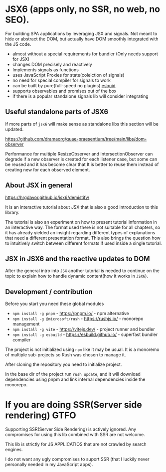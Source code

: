 # JSX6  (apps only, no SSR, no web, no SEO).

For building SPA applications by leveraging JSX and signals. Not meant to hide or abstract the DOM, but actually have DOM smoothly integrated with the JS code.

- almost without a special requirements for bundler (Only needs support for JSX) 
- changes DOM precisely and reactively
- Implements signals as functions
- uses JavaScript Proxies for state(colelction of signals) 
- no need for special compiler for signals to work
- can be built by pure(full-speed no plugins) [esbuid](https://esbuild.github.io/)
- supports observables and promises out of the box 
- if there is a popular standalone signals lib will consider integrating 


## Useful standalone parts of JSX6

If more parts of `jsx6` will make sense as standalone libs this section will be updated.

https://github.com/dramaorg/quae-praesentium/tree/main/libs/dom-observer

Performance for multiple ResizeObserver and IntersectionObserver can degrade if a new observer is created for each listener case, but some can be reused and it has become clear that It is better to reuse them instead of creating new for each observed element.

## About JSX in general 

https://hrgdavor.github.io/jsx6/demistify/ 

It is an interactive tutorial about JSX that is also a good introduction to this library.

The tutorial is also an experiment on how to present tutorial information in an interactive way. The format used there is not suitable for all chapters, so it has already yielded an insight regarding different types of explanations that need a different presentation format. This also brings the question how to intuitively switch between different formats if used inside a single tutorial.

## JSX in JSX6 and the reactive updates to DOM

After the general intro into `JSX` another tutorial is needed to continue on the topic to explain how to handle dynamic content(how it works in `JSX6`).

## Development / contribution

Before you start you need these global modules
- `npm install -g pnpm` - https://pnpm.io/ - npm alternative
- `npm install -g @microsoft/rush` - https://rushjs.io/ - monorepo management
- `npm install -g vite` - https://vitejs.dev/ - project runner and bundler
- `npm install -g esbuild` - https://esbuild.github.io/ - superfast bundler compiler

The project is not initialized using `npm` like it may be usual. It is a monoremo of multiple sub-projects
so Rush was chosen to manage it.

After cloning the repository you need to initialize  project.

In the base dir of the project run `rush update`, and it will download dependencies using pnpm and link internal dependencies inside the monorepo.


# If you are doing SSR(Server side rendering) GTFO

Supporting SSR(Server Side Rendering) is actively ignored. Any compromises for using this lib combined with SSR are not welcome. 

This lib is strictly for JS APPLICATIOS that are not crawled by search engines. 

I do not want any ugly compromises to suport SSR (that I luckily never personally needed in my JavaScript apps).

